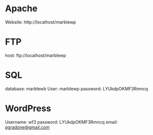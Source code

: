 # Apache

Website: http://localhost/marblewp

# FTP

host: ftp://localhost/marblewp

# SQL

database: marblewb
User: marblewp
password: LYUkdpOKMF3Rmncq

# WordPress

Username: wf3
password: LYUkdpOKMF3Rmncq
email: pgradone@gmail.com
